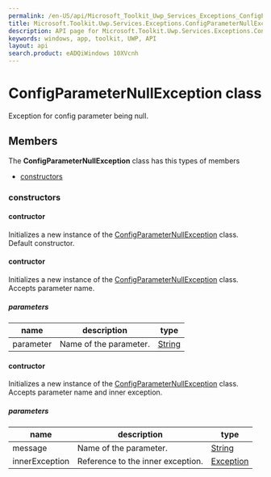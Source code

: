 ```yaml
---
permalink: /en-US/api/Microsoft_Toolkit_Uwp_Services_Exceptions_ConfigParameterNullException.htm
title: Microsoft.Toolkit.Uwp.Services.Exceptions.ConfigParameterNullException API 
description: API page for Microsoft.Toolkit.Uwp.Services.Exceptions.ConfigParameterNullException
keywords: windows, app, toolkit, UWP, API
layout: api
search.product: eADQiWindows 10XVcnh
---
```



# ConfigParameterNullException class

Exception for config parameter being null.

## Members

The **ConfigParameterNullException** class has this types of members

* [constructors](#constructors)

### constructors

#### contructor

Initializes a new instance of the [ConfigParameterNullException](Microsoft_Toolkit_Uwp_Services_Exceptions_ConfigParameterNullException.htm) class. Default constructor.



#### contructor

Initializes a new instance of the [ConfigParameterNullException](Microsoft_Toolkit_Uwp_Services_Exceptions_ConfigParameterNullException.htm) class. Accepts parameter name.

##### parameters



| name | description | type || --- | --- | --- || parameter | Name of the parameter. | [String](https://msdn.microsoft.com/library/windows/apps/System.String) |


#### contructor

Initializes a new instance of the [ConfigParameterNullException](Microsoft_Toolkit_Uwp_Services_Exceptions_ConfigParameterNullException.htm) class. Accepts parameter name and inner exception.

##### parameters



| name | description | type || --- | --- | --- || message | Name of the parameter. | [String](https://msdn.microsoft.com/library/windows/apps/System.String) || innerException | Reference to the inner exception. | [Exception](https://msdn.microsoft.com/library/windows/apps/System.Exception) |

